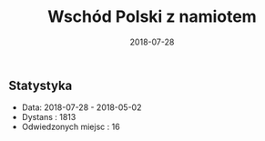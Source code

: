 ﻿---
layout: post
title: Wschód Polski z namiotem
date: 2018-07-28
description: You’ll find this post in your `_posts` directory. Go ahead and edit it and re-build the site to see your changes. # Add post description (optional)
img: 2018-07-28-Wschod_z_namiotem/main.JPG # Add image post (optional) 
tags: [Namiot, Polska]
author: # Add name author (optional)
--- 

<script src="{{site.baseurl}}/data/2018-07-28-Wschod_z_namiotem/map.js"></script>

## Statystyka
* Data: 2018-07-28 - 2018-05-02
* Dystans : 1813
* Odwiedzonych miejsc : 16